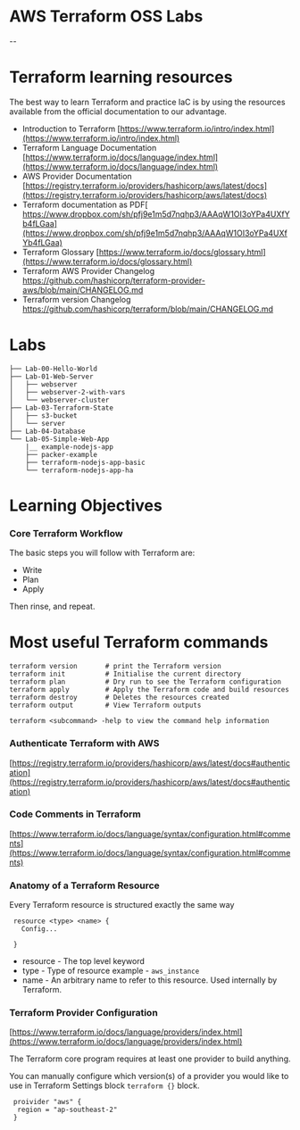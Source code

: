 # AWS Terraform OSS Labs

--

# Terraform learning resources
The best way to learn Terraform and practice IaC is by using the  resources available from the official documentation to our advantage.

 - Introduction to Terraform [https://www.terraform.io/intro/index.html](https://www.terraform.io/intro/index.html)
 - Terraform Language Documentation [https://www.terraform.io/docs/language/index.html](https://www.terraform.io/docs/language/index.html)
 - AWS Provider Documentation [https://registry.terraform.io/providers/hashicorp/aws/latest/docs](https://registry.terraform.io/providers/hashicorp/aws/latest/docs)
 - Terraform documentation as PDF[ https://www.dropbox.com/sh/pfj9e1m5d7nqhp3/AAAqW1OI3oYPa4UXfYb4fLGaa](https://www.dropbox.com/sh/pfj9e1m5d7nqhp3/AAAqW1OI3oYPa4UXfYb4fLGaa)
 - Terraform Glossary [https://www.terraform.io/docs/glossary.html](https://www.terraform.io/docs/glossary.html)
 - Terraform AWS Provider Changelog [https://github.com/hashicorp/terraform-provider-aws/blob/main/CHANGELOG.md
](https://github.com/hashicorp/terraform-provider-aws/blob/main/CHANGELOG.md)
- Terraform version Changelog [https://github.com/hashicorp/terraform/blob/main/CHANGELOG.md
](https://github.com/hashicorp/terraform/blob/main/CHANGELOG.md)


# Labs

```Labs
├── Lab-00-Hello-World
├── Lab-01-Web-Server
│   ├── webserver
│   ├── webserver-2-with-vars
│   └── webserver-cluster
├── Lab-03-Terraform-State
│   ├── s3-bucket
│   └── server
├── Lab-04-Database
└── Lab-05-Simple-Web-App
    |__ example-nodejs-app
    ├── packer-example
    ├── terraform-nodejs-app-basic
    └── terraform-nodejs-app-ha 
```

# Learning Objectives
### Core Terraform Workflow
The basic steps you will follow with Terraform are:
  - Write
  - Plan
  - Apply


Then rinse, and repeat.

# Most useful Terraform commands
```
terraform version       # print the Terraform version
terraform init          # Initialise the current directory
terraform plan          # Dry run to see the Terraform configuration
terraform apply         # Apply the Terraform code and build resources
terraform destroy       # Deletes the resources created 
terraform output        # View Terraform outputs
```
 `terraform <subcommand> -help to view the command help information`
 
### Authenticate Terraform with AWS
[https://registry.terraform.io/providers/hashicorp/aws/latest/docs#authentication](https://registry.terraform.io/providers/hashicorp/aws/latest/docs#authentication)

### Code Comments in Terraform
[https://www.terraform.io/docs/language/syntax/configuration.html#comments](https://www.terraform.io/docs/language/syntax/configuration.html#comments)

### Anatomy of a Terraform Resource
Every Terraform resource is structured exactly the same way
```
 resource <type> <name> {
   Config...
 
 }
```
- resource - The top level keyword
- type - Type of resource example - `aws_instance`
- name - An arbitrary name to refer to this resource. Used internally by Terraform.

### Terraform Provider Configuration

[https://www.terraform.io/docs/language/providers/index.html](https://www.terraform.io/docs/language/providers/index.html)


The Terraform core program requires at least one provider to build anything.

You can manually configure which version(s) of a provider you would like to use in Terraform Settings block `terraform {}` block.
```
 proivider "aws" {
  region = "ap-southeast-2"
 }
 ```
